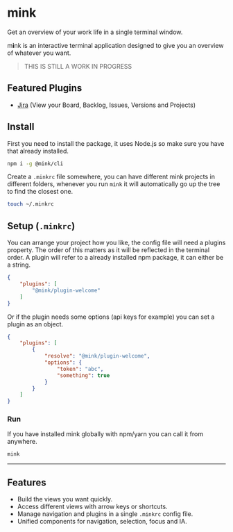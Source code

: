 # m**i**nk

Get an overview of your work life in a single terminal window.

m**i**nk is an interactive terminal application designed to give you an overview of whatever you want.

> THIS IS STILL A WORK IN PROGRESS

## Featured Plugins

- [Jira](./packages/plugin-jira/README.md) (View your Board, Backlog, Issues, Versions and Projects)

## Install

First you need to install the package, it uses Node.js so make sure you have that already installed.

```bash
npm i -g @mink/cli
```

Create a `.minkrc` file somewhere, you can have different mink projects in different folders, whenever you run `mink`
it will automatically go up the tree to find the closest one.

```bash
touch ~/.minkrc
```

## Setup (`.minkrc`)

You can arrange your project how you like, the config file will need a plugins property.
The order of this matters as it will be reflected in the terminal order.
A plugin will refer to a already installed npm package, it can either be a string. 

```json
{
    "plugins": [
        "@mink/plugin-welcome"
    ]
}
```

Or if the plugin needs some options (api keys for example) you can set a plugin as an object.

```json
{
    "plugins": [
        {
            "resolve": "@mink/plugin-welcome",
            "options": {
                "token": "abc",
                "something": true
            }
        }
    ]
}
```


### Run

If you have installed mink globally with npm/yarn you can call it from anywhere.

```bash
mink
```

---

## Features

- Build the views you want quickly.
- Access different views with arrow keys or shortcuts.
- Manage navigation and plugins in a single `.minkrc` config file.
- Unified components for navigation, selection, focus and IA.

